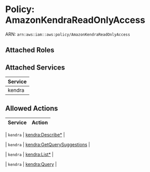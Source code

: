 # Policy: AmazonKendraReadOnlyAccess

ARN: `arn:aws:iam::aws:policy/AmazonKendraReadOnlyAccess`

## Attached Roles

## Attached Services

| Service |
|---------|
| kendra |

## Allowed Actions

| Service | Action |
|:-------:|--------|

| `kendra` | [kendra:Describe*](../actions.md#kendra:describeall) |

| `kendra` | [kendra:GetQuerySuggestions](../actions.md#kendra:getquerysuggestions) |

| `kendra` | [kendra:List*](../actions.md#kendra:listall) |

| `kendra` | [kendra:Query](../actions.md#kendra:query) |
